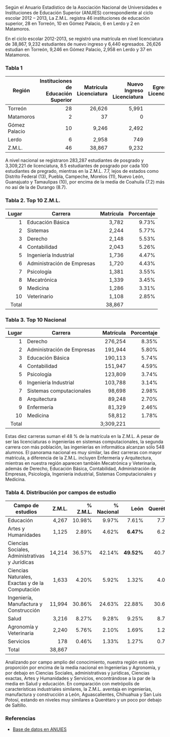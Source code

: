 
Según el Anuario Estadístico de la Asociación Nacional de Universidades e Instituciones de Educación Superior (ANUIES) correspondiente al ciclo escolar 2012 – 2013, La Z.M.L. registra 46 instituciones de educación superior, 28 en Torreón, 10 en Gómez Palacio, 6 en Lerdo y 2 en Matamoros.

En el ciclo escolar 2012-2013, se registró una matrícula en nivel licenciatura de 38,867, 9,232 estudiantes de nuevo ingreso y 6,440 egresados. 26,626 estudian en Torreón, 9,246 en Gómez Palacio, 2,958 en Lerdo y 37 en Matamoros.

<div style="clear:left;"></div>

### Tabla 1

Región        | Instituciones de Educación Superior | Matrícula Licenciatura | Nuevo Ingreso Licenciatura | Egresados Licenciatura | Matrícula Postgrado | Nuevo Ingreso Postgrado | Egresados Postgrado
--------------|------------------------------------:|-----------------------:|---------------------------:|-----------------------:|--------------------:|------------------------:|--------------------:
Torreón       |                                  28 |                 26,626 |                      5,991 |                  4,217 |               2,118 |                     483 |                 375
Matamoros     |                                   2 |                     37 |                          0 |                     14 |                   0 |                       0 |                   0
Gómez Palacio |                                  10 |                  9,246 |                      2,492 |                  1,722 |                 430 |                     153 |                 152
Lerdo         |                                   6 |                  2,958 |                        749 |                    487 |                 318 |                     145 |                  88
Z.M.L.        |                                  46 |                 38,867 |                      9,232 |                  6,440 |               2,866 |                     781 |                 615

A nivel nacional se registraron 283,287 estudiantes de posgrado y 3,309,221 de licenciatura, 8.5 estudiantes de posgrado por cada 100 estudiantes de pregrado, mientras en la Z.M.L. 7.7, lejos de estados como Distrito Federal (13), Puebla, Campeche, Morelos (11), Nuevo León, Guanajuato y Tamaulipas (10), por encima de la media de Coahuila (7.2) más no así de la de Durango (8.7).

### Tabla 2. Top 10 Z.M.L.

Lugar | Carrera                    | Matrícula | Porcentaje
-----:|----------------------------|----------:|-----------:
1     | Educación Básica           |     3,782 |      9.73%
2     | Sistemas                   |     2,244 |      5.77%
3     | Derecho                    |     2,148 |      5.53%
4     | Contabilidad               |     2,043 |      5.26%
5     | Ingeniería Industrial      |     1,736 |      4.47%
6     | Administración de Empresas |     1,720 |      4.43%
7     | Psicología                 |     1,381 |      3.55%
8     | Mecatrónica                |     1,339 |      3.45%
9     | Medicina                   |     1,286 |      3.31%
10    | Veterinario                |     1,108 |      2.85%
Total |                            |    38,867 |

### Tabla 3. Top 10 Nacional

Lugar | Carrera                    | Matrícula | Porcentaje
-----:|----------------------------|----------:|-----------:
    1 | Derecho                    |   276,254 |      8.35%
    2 | Administración de Empresas |   191,944 |      5.80%
    3 | Educación Básica           |   190,113 |      5.74%
    4 | Contabilidad               |   151,947 |      4.59%
    5 | Psicología                 |   123,809 |      3.74%
    6 | Ingeniería Industrial      |   103,788 |      3.14%
    7 | Sistemas computacionales   |    98,698 |      2.98%
    8 | Arquitectura               |    89,248 |      2.70%
    9 | Enfermería                 |    81,329 |      2.46%
   10 | Medicina                   |    58,812 |      1.78%
Total |                            | 3;309,221 |

Estas diez carreras suman el 48 % de la matrícula en la Z.M.L. A pesar de ser las licenciaturas o ingenierías en sistemas computacionales, la segunda carrera con más población, las ingenierías en informática alcanzan sólo 548 alumnos. El panorama nacional es muy similar, las diez carreras con mayor matrícula, a diferencia de la Z.M.L. incluyen Enfermería y Arquitectura, mientras en nuestra región aparecen también Mecatrónica y Veterinaria, además de Derecho, Educación Básica, Contabilidad, Administración de Empresas, Psicología, Ingeniería industrial, Sistemas Computacionales y Medicina.

### Tabla 4. Distribución por campos de estudio

Campo de estudios                               |    Z.M.L. |  % Z.M.L. | % Nacional |          León | Querétaro |    Saltillo |      S.L.P. |   Chihuahua | Aguascalientes
------------------------------------------------|----------:|----------:|-----------:|--------------:|----------:|------------:|------------:|------------:|---------------:
Educación                                       |     4,267 |    10.98% |      9.97% |       7.61%   |     7.71% |     8.77%   |  **14.40%** |    12.76%   |         12.74%
Artes y Humanidades                             |     1,125 |     2.89% |      4.62% |     **6.47%** |     6.23% |     4.13%   |     4.27%   |     4.42%   |          5.83%
Ciencias Sociales, Administrativas y Jurídicas  |    14,214 |    36.57% |     42.14% |    **49.52%** |    40.73% |    36.19%   |    40.90%   |    35.65%   |         38.58%
Ciencias Naturales, Exactas y de la Computación |     1,633 |     4.20% |      5.92% |       1.32%   |     4.00% |     4.01%   |     3.98%   |   **6.14%** |          2.94%
Ingeniería, Manufactura y Construcción          |    11,994 |    30.86% |     24.63% |      22.88%   |    30.61% |  **32.97%** |    25.15%   |    27.44%   |         27.07%
Salud                                           |     3,216 |     8.27% |      9.28% |       9.25%   |     8.72% |     7.39%   |  **10.21%** |     9.25%   |         11.75%
Agronomía y Veterinaria                         |     2,240 |     5.76% |      2.10% |       1.69%   |     1.27% |   **6.31%** |     0.00%   |     1.99%   |          0.00%
Servicios                                       |       178 |     0.46% |      1.33% |       1.27%   |     0.75% |     0.23%   |     1.09%   |   **2.33%** |          1.09%
Total                                           |    38,867 |           |            |               |           |             |             |             |

Analizando por campo amplio del conocimiento, nuestra región está en proporción por encima de la media nacional en Ingenierías y Agronomía, y por debajo en Ciencias Sociales, administrativas y jurídicas, Ciencias exactas, Artes y Humanidades y Servicios, encontrándose a la par de la media en Salud y educación.  En comparación con metrópolis de características industriales similares, la Z.M.L. aventaja en ingenierías, manufactura y construcción a León, Aguascalientes, Chihuahua y San Luis Potosí, estando en niveles muy similares a Querétaro y un poco por debajo de Saltillo.

### Referencias

* [Base de datos en ANUIES](http://www.anuies.mx/iinformacion-y-servicios/informacion-estadistica-de-educacion-superior/anuario-estadistico-de-educacion-superior)
